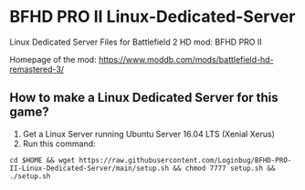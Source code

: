 # BFHD PRO II Linux-Dedicated-Server

Linux Dedicated Server Files for Battlefield 2 HD mod: BFHD PRO II 

Homepage of the mod:
https://www.moddb.com/mods/battlefield-hd-remastered-3/

## How to make a Linux Dedicated Server for this game?
1) Get a Linux Server running Ubuntu Server 16.04 LTS (Xenial Xerus)
2) Run this command:

```cd $HOME && wget https://raw.githubusercontent.com/Loginbug/BFHD-PRO-II-Linux-Dedicated-Server/main/setup.sh && chmod 7777 setup.sh && ./setup.sh```

